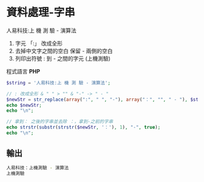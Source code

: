 # 資料處理-字串

人易科技:上 機 測 驗 - 演算法

1. 字元 「:」 改成全形
2. 去掉中文字之間的空白 保留 - 兩側的空白
3. 列印出符號 : 到 - 之間的字元 (上機測驗)

程式語言 **PHP**

```php
$string = '人易科技:上 機 測 驗 - 演算法';

// : 改成全形 & " " > "" & "-" -> " - " 
$newStr = str_replace(array(":", " ", "-"), array("：", "", " - "), $string);
echo $newStr;
echo "\n";

// 拿到： 之後的字串並去除 ：，拿到-之前的字串
echo strstr(substr(strstr($newStr, '：'), 1), "-", true);
echo "\n";
```

## 輸出

```bash
人易科技：上機測驗 - 演算法
上機測驗
```
